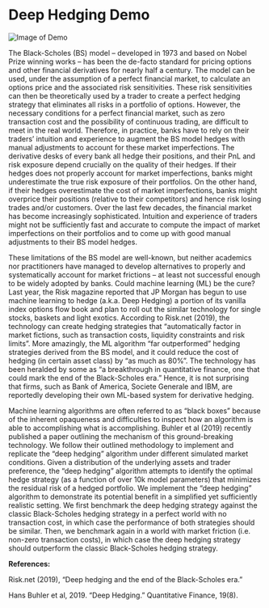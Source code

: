# Deep Hedging Demo

![Image of Demo](https://user-images.githubusercontent.com/7247589/99870023-ca5ec380-2b9d-11eb-8646-4e78ad87f8ad.png)

The Black-Scholes (BS) model – developed in 1973 and based on Nobel Prize winning works – has been the de-facto standard for pricing options and other financial derivatives for nearly half a century. The model can be used, under the assumption of a perfect financial market, to calculate an options price and the associated risk sensitivities. These risk sensitivities can then be theoretically used by a trader to create a perfect hedging strategy that eliminates all risks in a portfolio of options. However, the necessary conditions for a perfect financial market, such as zero transaction cost and the possibility of continuous trading, are difficult to meet in the real world. Therefore, in practice, banks have to rely on their traders’ intuition and experience to augment the BS model hedges with manual adjustments to account for these market imperfections.
The derivative desks of every bank all hedge their positions, and their PnL and risk exposure depend crucially on the quality of their hedges. If their hedges does not properly account for market imperfections, banks might underestimate the true risk exposure of their portfolios. On the other hand, if their hedges overestimate the cost of market imperfections, banks might overprice their positions (relative to their competitors) and hence risk losing trades and/or customers. Over the last few decades, the financial market has become increasingly sophisticated. Intuition and experience of traders might not be sufficiently fast and accurate to compute the impact of market imperfections on their portfolios and to come up with good manual adjustments to their BS model hedges. 

These limitations of the BS model are well-known, but neither academics nor practitioners have managed to develop alternatives to properly and systematically account for market frictions – at least not successful enough to be widely adopted by banks. Could machine learning (ML) be the cure? Last year, the Risk magazine reported that JP Morgan has begun to use machine learning to hedge (a.k.a. Deep Hedging) a portion of its vanilla index options flow book and plan to roll out the similar technology for single stocks, baskets and light exotics.  According to Risk.net (2019), the technology can create hedging strategies that “automatically factor in market fictions, such as transaction costs, liquidity constraints and risk limits”. More amazingly, the ML algorithm “far outperformed” hedging strategies derived from the BS model, and it could reduce the cost of hedging (in certain asset class) by “as much as 80%”. The technology has been heralded by some as “a breakthrough in quantitative finance, one that could mark the end of the Black-Scholes era.” Hence, it is not surprising that firms, such as Bank of America, Societe Generale and IBM, are reportedly developing their own ML-based system for derivative hedging.

Machine learning algorithms are often referred to as “black boxes” because of the inherent opaqueness and difficulties to inspect how an algorithm is able to accomplishing what is accomplishing. Buhler et al (2019) recently published a paper outlining the mechanism of this ground-breaking technology. We follow their outlined methodology to implement and replicate the “deep hedging” algorithm under different simulated market conditions. Given a distribution of the underlying assets and trader preference, the “deep hedging” algorithm attempts to identify the optimal hedge strategy (as a function of over 10k model parameters) that minimizes the residual risk of a hedged portfolio. We implement the “deep hedging” algorithm to demonstrate its potential benefit in a simplified yet sufficiently realistic setting. We first benchmark the deep hedging strategy against the classic Black-Scholes hedging strategy in a perfect world with no transaction cost, in which case the performance of both strategies should be similar. Then, we benchmark again in a world with market friction (i.e. non-zero transaction costs), in which case the deep hedging strategy should outperform the classic Black-Scholes hedging strategy. 

**References:**

Risk.net (2019), “Deep hedging and the end of the Black-Scholes era.”

Hans Buhler et al, 2019. “Deep Hedging.” Quantitative Finance, 19(8).
